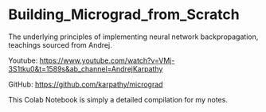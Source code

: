 # Building_Micrograd_from_Scratch

The underlying principles of implementing neural network backpropagation, teachings sourced from Andrej.

Youtube: https://www.youtube.com/watch?v=VMj-3S1tku0&t=1589s&ab_channel=AndrejKarpathy

GitHub: https://github.com/karpathy/micrograd

This Colab Notebook is simply a detailed compilation for my notes.
